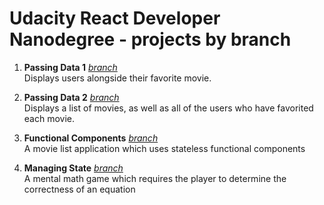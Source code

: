 # Udacity React Developer Nanodegree - projects by branch

1) **Passing Data 1** [*branch*](https://github.com/teamTALIMA/udacity-react-nano/tree/passing-data-1)  
Displays users alongside their favorite movie.

2) **Passing Data 2** [*branch*](https://github.com/teamTALIMA/udacity-react-nano/tree/passing-data-2)  
Displays a list of movies, as well as all of the users who have favorited each movie.

3) **Functional Components** [*branch*](https://github.com/teamTALIMA/udacity-react-nano/tree/functional-components)  
A movie list application which uses stateless functional components

4) **Managing State** [*branch*](https://github.com/teamTALIMA/udacity-react-nano/tree/managing-state)  
A mental math game which requires the player to determine the correctness of an equation